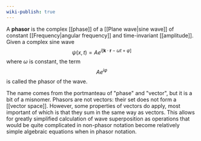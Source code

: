```yaml
---
wiki-publish: true
---
```

A **phasor** is the complex [[phase]] of a [[Plane wave|sine wave]] of constant [[Frequency|angular frequency]] and time-invariant [[amplitude]]. Given a complex sine wave
$$\psi(x,t)=Ae^{i[\mathbf{k}\cdot \mathbf{r}-\omega t+\varphi]}$$
where $\omega$ is constant, the term
$$Ae^{i\varphi}$$
is called the phasor of the wave.

The name comes from the portmanteau of "phase" and "vector", but it is a bit of a misnomer. Phasors are not vectors: their set does not form a [[vector space]]. However, some properties of vectors do apply, most important of which is that they sum in the same way as vectors. This allows for greatly simplified calculation of wave superposition as operations that would be quite complicated in non-phasor notation become relatively simple algebraic equations when in phasor notation.